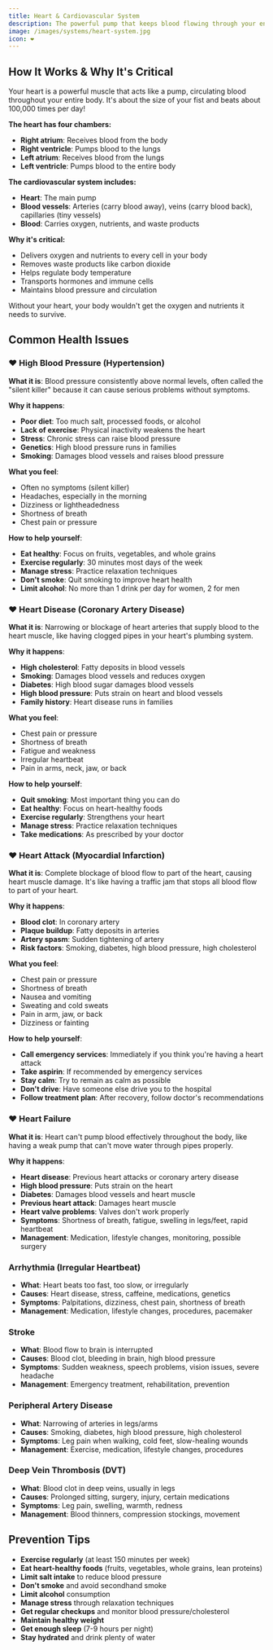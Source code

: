 ```yaml
---
title: Heart & Cardiovascular System
description: The powerful pump that keeps blood flowing through your entire body
image: /images/systems/heart-system.jpg
icon: ❤️
---
```


## How It Works & Why It's Critical

Your heart is a powerful muscle that acts like a pump, circulating blood throughout your entire body. It's about the size of your fist and beats about 100,000 times per day!

**The heart has four chambers:**
- **Right atrium**: Receives blood from the body
- **Right ventricle**: Pumps blood to the lungs
- **Left atrium**: Receives blood from the lungs
- **Left ventricle**: Pumps blood to the entire body

**The cardiovascular system includes:**
- **Heart**: The main pump
- **Blood vessels**: Arteries (carry blood away), veins (carry blood back), capillaries (tiny vessels)
- **Blood**: Carries oxygen, nutrients, and waste products

**Why it's critical:**
- Delivers oxygen and nutrients to every cell in your body
- Removes waste products like carbon dioxide
- Helps regulate body temperature
- Transports hormones and immune cells
- Maintains blood pressure and circulation

Without your heart, your body wouldn't get the oxygen and nutrients it needs to survive.

## Common Health Issues

### ❤️ **High Blood Pressure (Hypertension)**
**What it is**: Blood pressure consistently above normal levels, often called the "silent killer" because it can cause serious problems without symptoms.

**Why it happens**:
- **Poor diet**: Too much salt, processed foods, or alcohol
- **Lack of exercise**: Physical inactivity weakens the heart
- **Stress**: Chronic stress can raise blood pressure
- **Genetics**: High blood pressure runs in families
- **Smoking**: Damages blood vessels and raises blood pressure

**What you feel**:
- Often no symptoms (silent killer)
- Headaches, especially in the morning
- Dizziness or lightheadedness
- Shortness of breath
- Chest pain or pressure

**How to help yourself**:
- **Eat healthy**: Focus on fruits, vegetables, and whole grains
- **Exercise regularly**: 30 minutes most days of the week
- **Manage stress**: Practice relaxation techniques
- **Don't smoke**: Quit smoking to improve heart health
- **Limit alcohol**: No more than 1 drink per day for women, 2 for men

### ❤️ **Heart Disease (Coronary Artery Disease)**
**What it is**: Narrowing or blockage of heart arteries that supply blood to the heart muscle, like having clogged pipes in your heart's plumbing system.

**Why it happens**:
- **High cholesterol**: Fatty deposits in blood vessels
- **Smoking**: Damages blood vessels and reduces oxygen
- **Diabetes**: High blood sugar damages blood vessels
- **High blood pressure**: Puts strain on heart and blood vessels
- **Family history**: Heart disease runs in families

**What you feel**:
- Chest pain or pressure
- Shortness of breath
- Fatigue and weakness
- Irregular heartbeat
- Pain in arms, neck, jaw, or back

**How to help yourself**:
- **Quit smoking**: Most important thing you can do
- **Eat healthy**: Focus on heart-healthy foods
- **Exercise regularly**: Strengthens your heart
- **Manage stress**: Practice relaxation techniques
- **Take medications**: As prescribed by your doctor

### ❤️ **Heart Attack (Myocardial Infarction)**
**What it is**: Complete blockage of blood flow to part of the heart, causing heart muscle damage. It's like having a traffic jam that stops all blood flow to part of your heart.

**Why it happens**:
- **Blood clot**: In coronary artery
- **Plaque buildup**: Fatty deposits in arteries
- **Artery spasm**: Sudden tightening of artery
- **Risk factors**: Smoking, diabetes, high blood pressure, high cholesterol

**What you feel**:
- Chest pain or pressure
- Shortness of breath
- Nausea and vomiting
- Sweating and cold sweats
- Pain in arm, jaw, or back
- Dizziness or fainting

**How to help yourself**:
- **Call emergency services**: Immediately if you think you're having a heart attack
- **Take aspirin**: If recommended by emergency services
- **Stay calm**: Try to remain as calm as possible
- **Don't drive**: Have someone else drive you to the hospital
- **Follow treatment plan**: After recovery, follow doctor's recommendations

### ❤️ **Heart Failure**
**What it is**: Heart can't pump blood effectively throughout the body, like having a weak pump that can't move water through pipes properly.

**Why it happens**:
- **Heart disease**: Previous heart attacks or coronary artery disease
- **High blood pressure**: Puts strain on the heart
- **Diabetes**: Damages blood vessels and heart muscle
- **Previous heart attack**: Damages heart muscle
- **Heart valve problems**: Valves don't work properly
- **Symptoms**: Shortness of breath, fatigue, swelling in legs/feet, rapid heartbeat
- **Management**: Medication, lifestyle changes, monitoring, possible surgery

### Arrhythmia (Irregular Heartbeat)
- **What**: Heart beats too fast, too slow, or irregularly
- **Causes**: Heart disease, stress, caffeine, medications, genetics
- **Symptoms**: Palpitations, dizziness, chest pain, shortness of breath
- **Management**: Medication, lifestyle changes, procedures, pacemaker

### Stroke
- **What**: Blood flow to brain is interrupted
- **Causes**: Blood clot, bleeding in brain, high blood pressure
- **Symptoms**: Sudden weakness, speech problems, vision issues, severe headache
- **Management**: Emergency treatment, rehabilitation, prevention

### Peripheral Artery Disease
- **What**: Narrowing of arteries in legs/arms
- **Causes**: Smoking, diabetes, high blood pressure, high cholesterol
- **Symptoms**: Leg pain when walking, cold feet, slow-healing wounds
- **Management**: Exercise, medication, lifestyle changes, procedures

### Deep Vein Thrombosis (DVT)
- **What**: Blood clot in deep veins, usually in legs
- **Causes**: Prolonged sitting, surgery, injury, certain medications
- **Symptoms**: Leg pain, swelling, warmth, redness
- **Management**: Blood thinners, compression stockings, movement

## Prevention Tips

- **Exercise regularly** (at least 150 minutes per week)
- **Eat heart-healthy foods** (fruits, vegetables, whole grains, lean proteins)
- **Limit salt intake** to reduce blood pressure
- **Don't smoke** and avoid secondhand smoke
- **Limit alcohol** consumption
- **Manage stress** through relaxation techniques
- **Get regular checkups** and monitor blood pressure/cholesterol
- **Maintain healthy weight**
- **Get enough sleep** (7-9 hours per night)
- **Stay hydrated** and drink plenty of water


